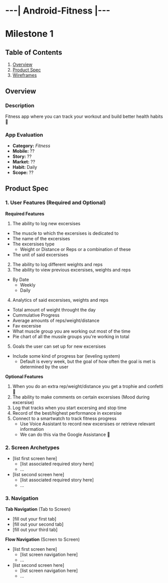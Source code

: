 # ---| Android-Fitness |--- 

# Milestone 1

## Table of Contents

1. [Overview](#Overview)
1. [Product Spec](#Product-Spec)
1. [Wireframes](#Wireframes)

## Overview

### Description

Fitness app where you can track your workout and build better health habits 💖

### App Evaluation

- **Category:** *Fitness*
- **Mobile:** ??
- **Story:** ??
- **Market:** ??
- **Habit:** Daily
- **Scope:** ??

## Product Spec

### 1. User Features (Required and Optional)

**Required Features**

1. The ability to log new excersises
  - The muscle to which the excersises is dedicated to
  - The name of the excersises
  - The excersises type
    - Weight or Distance or Reps or a combination of these
  - The unit of said excersises
2. The ability to log different weights and reps
3. The ability to view previous excersises, weights and reps
  - By Date
    - Weekly
    - Daily
4. Analytics of said excersises, weights and reps
- Total amount of weight throught the day
- Cummulative Progress
- Average amounts of reps/weight/distance
- Fav excersise
- What muscle group you are working out most of the time
- Pie chart of all the mussle groups you're working in total
5. Goals the user can set up for new excersises
- Include some kind of progress bar (leveling system)
  -   Default is every week, but the goal of how often the goal is met is determined by the user

**Optional Features**

1. When you do an extra rep/weight/distance you get a trophie and confetti 🥳
2. The ability to make comments on certain excersises (Mood during excersise)
3. Log that tracks when you start excersing and stop time
4. Record of the best/highest performance in excersise
5. Connect to a smartwatch to track fitness progress
   - Use Voice Assistant to record new excersises or retrieve relevant information
   - We can do this via the Google Assistance 🤔

### 2. Screen Archetypes

- [list first screen here]
  - [list associated required story here]
  - ...
- [list second screen here]
  - [list associated required story here]
  - ...

### 3. Navigation

**Tab Navigation** (Tab to Screen)

* [fill out your first tab]
* [fill out your second tab]
* [fill out your third tab]

**Flow Navigation** (Screen to Screen)

- [list first screen here]
  - [list screen navigation here]
  - ...
- [list second screen here]
  - [list screen navigation here]
  - ...
